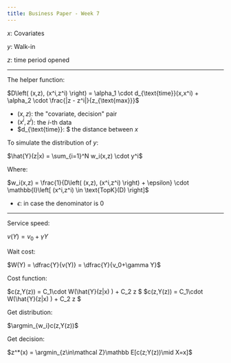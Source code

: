 ```yaml
---
title: Business Paper - Week 7
---
```


$x$: Covariates 

$y$: Walk-in 

$z$: time period opened 

---

The helper function:

$D\left( (x,z), (x^i,z^i) \right) = \alpha_1 \cdot d_{\text{time}}(x,x^i) + \alpha_2 \cdot \frac{|z - z^i|}{z_{\text{max}}}$
- $(x,z)$: the "covariate, decision" pair 
- $(x^i, z^i)$: the $i$-th data 
- $d_{\text{time}}: $ the distance between $x$

To simulate the distribution of $y$:

$\hat{Y}(z|x) = \sum_{i=1}^N w_i(x,z) \cdot y^i$

Where:

$w_i(x,z) = \frac{1}{D\left( (x,z), (x^i,z^i) \right) + \epsilon} \cdot \mathbb{I}\left[ (x^i,z^i) \in \text{TopK}(D) \right]$

- $\epsilon$: in case the denominator is $0$


---

Service speed:

$v(Y) = v_0 + \gamma Y$

Wait cost:

$W(Y) = \dfrac{Y}{v(Y)} = \dfrac{Y}{v_0+\gamma Y}$

Cost function:

$c(z,Y(z)) = C_1\cdot W(\hat{Y}(z|x) ) + C_2 z $
$c(z,Y(z)) = C_1\cdot W(\hat{Y}(z|x) ) + C_2 z $



Get distribution:

$\argmin_{w_i}c(z,Y(z))$

Get decision:

$z^*(x) = \argmin_{z\in\mathcal Z}\mathbb E[c(z;Y(z))\mid X=x]$

